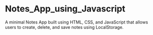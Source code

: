 # Notes_App_using_Javascript
A minimal Notes App built using HTML, CSS, and JavaScript that allows users to create, delete, and save notes using LocalStorage.
